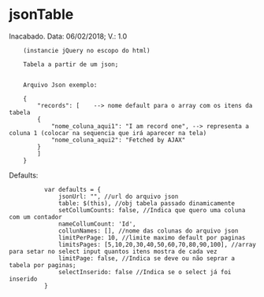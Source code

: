 # jsonTable
Inacabado.
Data: 06/02/2018;
V.: 1.0

        (instancie jQuery no escopo do html)

        Tabela a partir de um json;


        Arquivo Json exemplo:

        {
            "records": [    --> nome default para o array com os itens da tabela
            {
                "nome_coluna_aqui1": "I am record one", --> representa a coluna 1 (colocar na sequencia que irá aparecer na tela)
                "nome_coluna_aqui2": "Fetched by AJAX"
            }
            ]
        }

Defaults:

              var defaults = {
                  jsonUrl: "", //url do arquivo json
                  table: $(this), //obj tabela passado dinamicamente
                  setCollumCounts: false, //Indica que quero uma coluna com um contador
                  nameCollumCount: 'Id',
                  collunNames: [], //nome das colunas do arquivo json
                  limitPerPage: 10, //limite maximo default por paginas
                  limitsPages: [5,10,20,30,40,50,60,70,80,90,100], //array para setar no select input quantos itens mostra de cada vez
                  limitPage: false, //Indica se deve ou não seprar a tabela por paginas;
                  selectInserido: false //Indica se o select já foi inserido
              }
        
